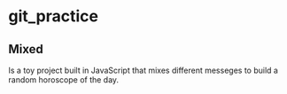 # git_practice

## Mixed
Is a toy project built in JavaScript that mixes different messeges to build a random horoscope of the day.
